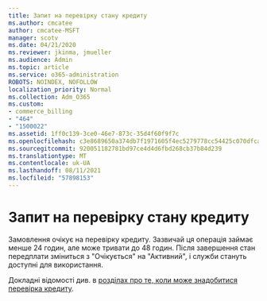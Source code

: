 ```yaml
---
title: Запит на перевірку стану кредиту
ms.author: cmcatee
author: cmcatee-MSFT
manager: scotv
ms.date: 04/21/2020
ms.reviewer: jkinma, jmueller
ms.audience: Admin
ms.topic: article
ms.service: o365-administration
ROBOTS: NOINDEX, NOFOLLOW
localization_priority: Normal
ms.collection: Adm_O365
ms.custom:
- commerce_billing
- "464"
- "1500022"
ms.assetid: 1ff0c139-3ce0-46e7-873c-35d4f60f9f7c
ms.openlocfilehash: c3e8689650a374db7f1971605f4ec5279778cc54425c070dfca398291aa5b375
ms.sourcegitcommit: 920051182781bd97ce4d4d6fbd268cb37b84d239
ms.translationtype: MT
ms.contentlocale: uk-UA
ms.lasthandoff: 08/11/2021
ms.locfileid: "57898153"
---
```

# <a name="credit-check-status-request"></a>Запит на перевірку стану кредиту

Замовлення очікує на перевірку кредиту. Зазвичай ця операція займає менше 24 годин, але може тривати до 48 годин. Після завершення стан передплати зміниться з "Очікується" на "Активний", і служби стануть доступні для використання.

Докладні відомості див. в [розділах про те, коли може знадобитися перевірка кредиту](https://docs.microsoft.com/microsoft-365/commerce/billing-and-payments/pay-for-your-subscription#pay-by-invoice-check-or-eft).
